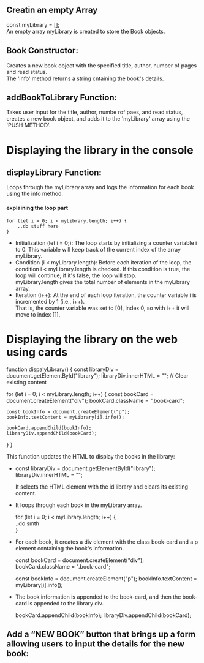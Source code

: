## Creatin an empty Array
const myLibrary = [];  
An empty array myLibrary is created to store the Book objects.


## Book Constructor:
Creates a new book object with the specified title, author, number of pages and read status.  
The 'info' method returns a string cntaining the book's details. 


## addBookToLibrary Function:
Takes user input for the title, author, numbe rof paes, and read status, creates a new book object, and adds it to the 'myLibrary' array using the 'PUSH METHOD'.  


# Displaying the library in the console
## displayLibrary Function: 
Loops through the myLibrary array and logs the information for each book using the info method.
 #### explaining the loop part
    for (let i = 0; i < myLibrary.length; i++) {
        ..do stuff here
    }
 * Initialization (let i = 0;): 
 The loop starts by initializing a counter variable i to 0. This variable will keep track of the current index of the array myLibrary.
* Condition (i < myLibrary.length):
Before each iteration of the loop, the condition i < myLibrary.length is checked. If this condition is true, the loop will continue; if it's false, the loop will stop.  
myLibrary.length gives the total number of elements in the myLibrary array.
* Iteration (i++):
At the end of each loop iteration, the counter variable i is incremented by 1 (i.e., i++).  
That is, the counter variable was set to [0], index 0, so with i++ it will move to index [1].

# Displaying the library on the web using cards
function dispalyLibrary() {
  const libraryDiv = document.getElementById("library");
  libraryDiv.innerHTML = ""; // Clear existing content

  for (let i = 0; i < myLibrary.length; i++) {
    const bookCard = document.createElement("div");
    bookCard.className = ".book-card";

    const bookInfo = document.createElement("p");
    bookInfo.textContent = myLibrary[i].info();

    bookCard.appendChild(bookInfo);
    libraryDiv.appendChild(bookCard);
  }
}   

This function updates the HTML to display the books in the library:

* const libraryDiv = document.getElementById("library");
  libraryDiv.innerHTML = "";  

  It selects the HTML element with the id library and clears its existing content.  
* It loops through each book in the myLibrary array.  

  for (let i = 0; i < myLibrary.length; i++) {   
    ..do smth  
}  
* For each book, it creates a div element with the class book-card and a p element containing the book's information.  

    const bookCard = document.createElement("div");
    bookCard.className = ".book-card";

    const bookInfo = document.createElement("p");
    bookInfo.textContent = myLibrary[i].info();  
* The book information is appended to the book-card, and then the book-card is appended to the library div.  

    bookCard.appendChild(bookInfo);
    libraryDiv.appendChild(bookCard);


## Add a “NEW BOOK” button that brings up a form allowing users to input the details for the new book:
